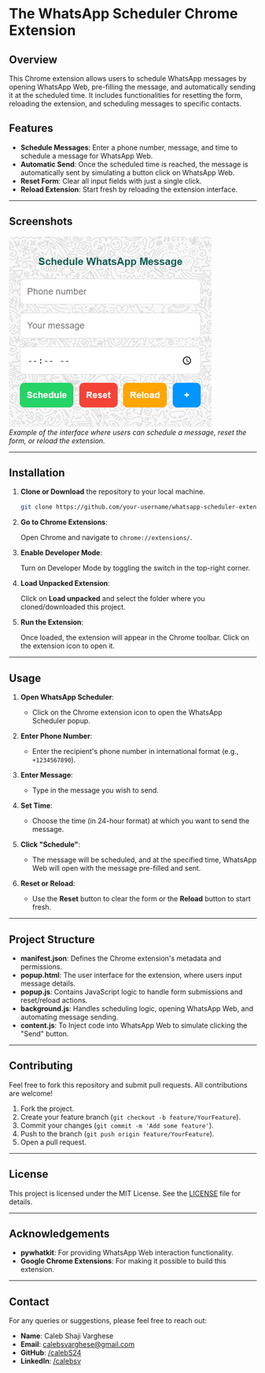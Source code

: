 # The WhatsApp Scheduler Chrome Extension

## Overview

This Chrome extension allows users to schedule WhatsApp messages by opening WhatsApp Web, pre-filling the message, and automatically sending it at the scheduled time. It includes functionalities for resetting the form, reloading the extension, and scheduling messages to specific contacts.

## Features

- **Schedule Messages**: Enter a phone number, message, and time to schedule a message for WhatsApp Web.
- **Automatic Send**: Once the scheduled time is reached, the message is automatically sent by simulating a button click on WhatsApp Web.
- **Reset Form**: Clear all input fields with just a single click.
- **Reload Extension**: Start fresh by reloading the extension interface.

---

## Screenshots

![Extension Interface Screenshot](screenshot.png)  
*Example of the interface where users can schedule a message, reset the form, or reload the extension.*

---

## Installation

1. **Clone or Download** the repository to your local machine.

    ```bash
    git clone https://github.com/your-username/whatsapp-scheduler-extension.git
    ```

2. **Go to Chrome Extensions**:

    Open Chrome and navigate to `chrome://extensions/`.

3. **Enable Developer Mode**:

    Turn on Developer Mode by toggling the switch in the top-right corner.

4. **Load Unpacked Extension**:

    Click on **Load unpacked** and select the folder where you cloned/downloaded this project.

5. **Run the Extension**:

    Once loaded, the extension will appear in the Chrome toolbar. Click on the extension icon to open it.

---

## Usage

1. **Open WhatsApp Scheduler**:
   - Click on the Chrome extension icon to open the WhatsApp Scheduler popup.

2. **Enter Phone Number**:
   - Enter the recipient's phone number in international format (e.g., `+1234567890`).

3. **Enter Message**:
   - Type in the message you wish to send.

4. **Set Time**:
   - Choose the time (in 24-hour format) at which you want to send the message.

5. **Click "Schedule"**:
   - The message will be scheduled, and at the specified time, WhatsApp Web will open with the message pre-filled and sent.

6. **Reset or Reload**:
   - Use the **Reset** button to clear the form or the **Reload** button to start fresh.

---

## Project Structure

- **manifest.json**: Defines the Chrome extension's metadata and permissions.
- **popup.html**: The user interface for the extension, where users input message details.
- **popup.js**: Contains JavaScript logic to handle form submissions and reset/reload actions.
- **background.js**: Handles scheduling logic, opening WhatsApp Web, and automating message sending.
- **content.js**: To Inject code into WhatsApp Web to simulate clicking the "Send" button.

---

## Contributing

Feel free to fork this repository and submit pull requests. All contributions are welcome!

1. Fork the project.
2. Create your feature branch (`git checkout -b feature/YourFeature`).
3. Commit your changes (`git commit -m 'Add some feature'`).
4. Push to the branch (`git push origin feature/YourFeature`).
5. Open a pull request.

---

## License

This project is licensed under the MIT License. See the [LICENSE](LICENSE) file for details.

---

## Acknowledgements

- **pywhatkit**: For providing WhatsApp Web interaction functionality.
- **Google Chrome Extensions**: For making it possible to build this extension.

---

## Contact

For any queries or suggestions, please feel free to reach out:

- **Name**: Caleb Shaji Varghese  
- **Email**: calebsvarghese@gmail.com  
- **GitHub**: [/calebS24](https://github.com/calebS24)
- **LinkedIn**: [/calebsv](https://www.linkedin.com/in/calebsv)
